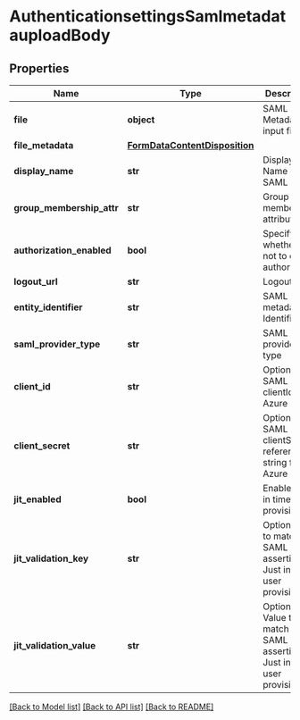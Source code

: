 # AuthenticationsettingsSamlmetadatauploadBody

## Properties
Name | Type | Description | Notes
------------ | ------------- | ------------- | -------------
**file** | **object** | SAML Metadata input file | [optional] 
**file_metadata** | [**FormDataContentDisposition**](FormDataContentDisposition.md) |  | [optional] 
**display_name** | **str** | Display Name of the SAML | [optional] 
**group_membership_attr** | **str** | Group membership attribute | [optional] 
**authorization_enabled** | **bool** | Specify whether or not to enable authorization | [optional] 
**logout_url** | **str** | Logout URL | [optional] 
**entity_identifier** | **str** | SAML metadata Identifier | [optional] 
**saml_provider_type** | **str** | SAML provider type | [optional] 
**client_id** | **str** | Optional SAML clientId for Azure SSO | [optional] 
**client_secret** | **str** | Optional SAML clientSecret reference string for Azure SSO | [optional] 
**jit_enabled** | **bool** | Enable Just in time user provision | [optional] [default to False]
**jit_validation_key** | **str** | Optional Key to match in SAML assertion for Just in time user provision | [optional] 
**jit_validation_value** | **str** | Optional Value to match in SAML assertion for Just in time user provision | [optional] 

[[Back to Model list]](../README.md#documentation-for-models) [[Back to API list]](../README.md#documentation-for-api-endpoints) [[Back to README]](../README.md)

